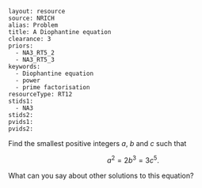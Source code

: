 ````
layout: resource
source: NRICH
alias: Problem
title: A Diophantine equation
clearance: 3
priors:
  - NA3_RT5_2
  - NA3_RT5_3
keywords:
  - Diophantine equation
  - power
  - prime factorisation
resourceType: RT12
stids1:
  - NA3
stids2:
pvids1:
pvids2:

````
Find the smallest positive integers $a$, $b$ and $c$ such that

$$a^2 = 2b^3 = 3c^5.$$

What can you say about other solutions to this equation?
